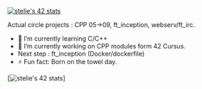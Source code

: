 <!--
**krozis/KroziS** is a ✨ _special_ ✨ repository because its `README.md` (this file) appears on your GitHub profile.

Here are some ideas to get you started:


-->

 
[![stelie's 42 stats](https://badge42.vercel.app/api/v2/clb69o0ow00060fmo8rgb8exn/stats?cursusId=21&coalitionId=46)](https://github.com/JaeSeoKim/badge42)

Actual circle projects : CPP 05->09, ft_inception, webserv/ft_irc.

- 🌱 I’m currently learning C/C++
- 🔭 I’m currently working on CPP modules form 42 Cursus.
- Next step : ft_inception (Docker/dockerfile)
- ⚡ Fun fact: Born on the towel day.

[![stelie's 42 stats](https://badge42.vercel.app/api/v2/clb69o0ow00060fmo8rgb8exn/stats?cursusId=21&coalitionId=46)]
